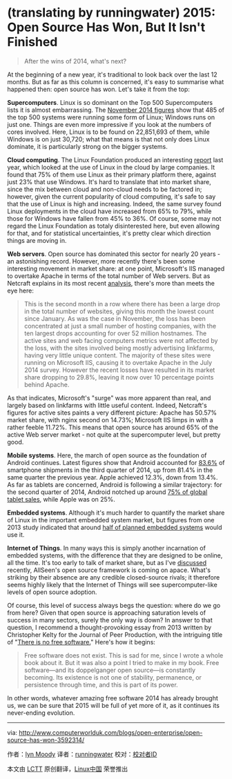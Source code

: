 (translating by runningwater)
2015: Open Source Has Won, But It Isn't Finished
================================================================================
> After the wins of 2014, what's next?

At the beginning of a new year, it's traditional to look back over the last 12 months. But as far as this column is concerned, it's easy to summarise what happened then: open source has won. Let's take it from the top:

**Supercomputers**. Linux is so dominant on the Top 500 Supercomputers lists it is almost embarrassing. The [November 2014 figures][1] show that 485 of the top 500 systems were running some form of Linux; Windows runs on just one. Things are even more impressive if you look at the numbers of cores involved. Here, Linux is to be found on 22,851,693 of them, while Windows is on just 30,720; what that means is that not only does Linux dominate, it is particularly strong on the bigger systems.

**Cloud computing**. The Linux Foundation produced an interesting [report][2] last year, which looked at the use of Linux in the cloud by large companies. It found that 75% of them use Linux as their primary platform there, against just 23% that use Windows. It's hard to translate that into market share, since the mix between cloud and non-cloud needs to be factored in; however, given the current popularity of cloud computing, it's safe to say that the use of Linux is high and increasing. Indeed, the same survey found Linux deployments in the cloud have increased from 65% to 79%, while those for Windows have fallen from 45% to 36%. Of course, some may not regard the Linux Foundation as totaly disinterested here, but even allowing for that, and for statistical uncertainties, it's pretty clear which direction things are moving in.

**Web servers**. Open source has dominated this sector for nearly 20 years - an astonishing record. However, more recently there's been some interesting movement in market share: at one point, Microsoft's IIS managed to overtake Apache in terms of the total number of Web servers. But as Netcraft explains in its most recent [analysis][3], there's more than meets the eye here:

> This is the second month in a row where there has been a large drop in the total number of websites, giving this month the lowest count since January. As was the case in November, the loss has been concentrated at just a small number of hosting companies, with the ten largest drops accounting for over 52 million hostnames. The active sites and web facing computers metrics were not affected by the loss, with the sites involved being mostly advertising linkfarms, having very little unique content. The majority of these sites were running on Microsoft IIS, causing it to overtake Apache in the July 2014 survey. However the recent losses have resulted in its market share dropping to 29.8%, leaving it now over 10 percentage points behind Apache.

As that indicates, Microsoft's "surge" was more apparent than real, and largely based on linkfarms with little useful content. Indeed, Netcraft's figures for active sites paints a very different picture: Apache has 50.57% market share, with nginx second on 14.73%; Microsoft IIS limps in with a rather feeble 11.72%. This means that open source has around 65% of the active Web server market - not quite at the supercomputer level, but pretty good.

**Mobile systems**. Here, the march of open source as the foundation of Android continues. Latest figures show that Android accounted for [83.6%][4] of smartphone shipments in the third quarter of 2014, up from 81.4% in the same quarter the previous year. Apple achieved 12.3%, down from 13.4%. As far as tablets are concerned, Android is following a similar trajectory: for the second quarter of 2014, Android notched up around [75% of global tablet sales][5], while Apple was on 25%.

**Embedded systems**. Although it's much harder to quantify the market share of Linux in the important embedded system market, but figures from one 2013 study indicated that around [half of planned embedded systems][6] would use it.

**Internet of Things**. In many ways this is simply another incarnation of embedded systems, with the difference that they are designed to be online, all the time. It's too early to talk of market share, but as I've [discussed][7] recently, AllSeen's open source framework is coming on apace. What's striking by their absence are any credible closed-source rivals; it therefore seems highly likely that the Internet of Things will see supercomputer-like levels of open source adoption.

Of course, this level of success always begs the question: where do we go from here? Given that open source is approaching saturation levels of success in many sectors, surely the only way is down? In answer to that question, I recommend a thought-provoking essay from 2013 written by Christopher Kelty for the Journal of Peer Production, with the intriguing title of "[There is no free software.][8]" Here's how it begins:

> Free software does not exist. This is sad for me, since I wrote a whole book about it. But it was also a point I tried to make in my book. Free software—and its doppelganger open source—is constantly becoming. Its existence is not one of stability, permanence, or persistence through time, and this is part of its power.

In other words, whatever amazing free software 2014 has already brought us, we can be sure that 2015 will be full of yet more of it, as it continues its never-ending evolution.

--------------------------------------------------------------------------------

via: http://www.computerworlduk.com/blogs/open-enterprise/open-source-has-won-3592314/

作者：[lyn Moody][a]
译者：[runningwater](https://github.com/runningwater)
校对：[校对者ID](https://github.com/校对者ID)

本文由 [LCTT](https://github.com/LCTT/TranslateProject) 原创翻译，[Linux中国](http://linux.cn/) 荣誉推出

[a]:http://www.computerworlduk.com/author/glyn-moody/
[1]:http://www.top500.org/statistics/list/
[2]:http://www.linuxfoundation.org/publications/linux-foundation/linux-end-user-trends-report-2014
[3]:http://news.netcraft.com/archives/2014/12/18/december-2014-web-server-survey.html
[4]:http://www.cnet.com/news/android-stays-unbeatable-in-smartphone-market-for-now/
[5]:http://timesofindia.indiatimes.com/tech/tech-news/Android-tablet-market-share-hits-70-in-Q2-iPads-slip-to-25-Survey/articleshow/38966512.cms
[6]:http://linuxgizmos.com/embedded-developers-prefer-linux-love-android/
[7]:http://www.computerworlduk.com/blogs/open-enterprise/allseen-3591023/
[8]:http://peerproduction.net/issues/issue-3-free-software-epistemics/debate/there-is-no-free-software/
